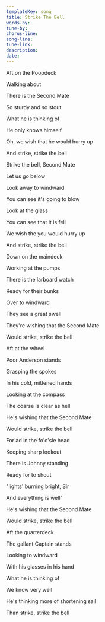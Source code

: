 ```yaml
---
templateKey: song
title: Strike The Bell  
words-by:
tune-by:
chorus-line:
song-line:
tune-link:
description:
date:
---
```

Aft on the Poopdeck

Walking about

There is the Second Mate

So sturdy and so stout

What he is thinking of

He only knows himself

Oh, we wish that he would hurry up

And strike, strike the bell

Strike the bell, Second Mate

Let us go below

Look away to windward

You can see it\'s going to blow

Look at the glass

You can see that it is fell

We wish the you would hurry up

And strike, strike the bell

Down on the maindeck

Working at the pumps

There is the larboard watch

Ready for their bunks

Over to windward

They see a great swell

They\'re wishing that the Second Mate

Would strike, strike the bell

Aft at the wheel

Poor Anderson stands

Grasping the spokes

In his cold, mittened hands

Looking at the compass

The coarse is clear as hell

He\'s wishing that the Second Mate

Would strike, strike the bell

For\'ad in the fo\'c\'sle head

Keeping sharp lookout

There is Johnny standing

Ready for to shout

\"lights\' burning bright, Sir

And everything is well\"

He\'s wishing that the Second Mate

Would strike, strike the bell

Aft the quarterdeck

The gallant Captain stands

Looking to windward

With his glasses in his hand

What he is thinking of

We know very well

He\'s thinking more of shortening sail

Than strike, strike the bell
